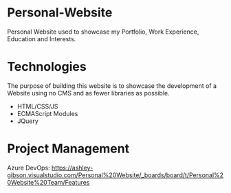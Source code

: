 # Personal-Website #

Personal Website used to showcase my Portfolio, Work Experience, Education and Interests.

# Technologies #

The purpose of building this website is to showcase the development of a Website using no CMS and as fewer libraries as possible.

* HTML/CSS/JS
* ECMAScript Modules
* JQuery

# Project Management #

Azure DevOps: https://ashley-gibson.visualstudio.com/Personal%20Website/_boards/board/t/Personal%20Website%20Team/Features
